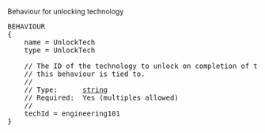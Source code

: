 Behaviour for unlocking technology

<pre>
BEHAVIOUR
{
    name = UnlockTech
    type = UnlockTech

    // The ID of the technology to unlock on completion of the contract
    // this behaviour is tied to.
    //
    // Type:      <a href="String-Type">string</a>
    // Required:  Yes (multiples allowed)
    //
    techId = engineering101
}
</pre>
